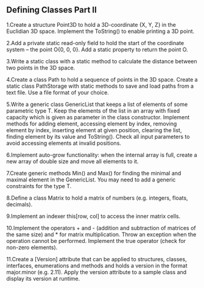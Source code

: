 ## Defining Classes Part II

1.Create a structure Point3D to hold a 3D-coordinate {X, Y, Z} in the Euclidian 3D space. Implement the ToString() to enable printing a 3D point.

2.Add a private static read-only field to hold the start of the coordinate system – the point O{0, 0, 0}. Add a static property to return the point O.

3.Write a static class with a static method to calculate the distance between two points in the 3D space.

4.Create a class Path to hold a sequence of points in the 3D space. Create a static class PathStorage with static methods to save and load paths from a text file. Use a file format of your choice.

5.Write a generic class GenericList<T> that keeps a list of elements of some parametric type T. Keep the elements of the list in an array with fixed capacity which is given as parameter in the class constructor. Implement methods for adding element, accessing element by index, removing element by index, inserting element at given position, clearing the list, finding element by its value and ToString(). Check all input parameters to avoid accessing elements at invalid positions.

6.Implement auto-grow functionality: when the internal array is full, create a new array of double size and move all elements to it.

7.Create generic methods Min<T>() and Max<T>() for finding the minimal and maximal element in the  GenericList<T>. You may need to add a generic constraints for the type T.

8.Define a class Matrix<T> to hold a matrix of numbers (e.g. integers, floats, decimals). 

9.Implement an indexer this[row, col] to access the inner matrix cells.

10.Implement the operators + and - (addition and subtraction of matrices of the same size) and * for matrix multiplication. Throw an exception when the operation cannot be performed. Implement the true operator (check for non-zero elements).

11.Create a [Version] attribute that can be applied to structures, classes, interfaces, enumerations and methods and holds a version in the format major.minor (e.g. 2.11). Apply the version attribute to a sample class and display its version at runtime.

